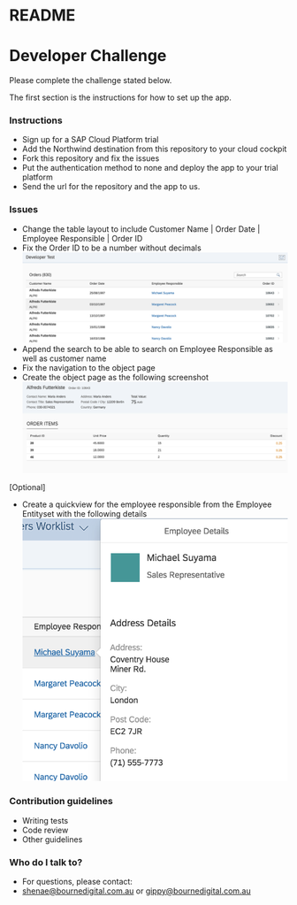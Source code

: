 

# README #
# Developer Challenge #

Please complete the challenge stated below.

The first section is the instructions for how to set up the app.

### Instructions ###

* Sign up for a SAP Cloud Platform trial
* Add the Northwind destination from this repository to your cloud cockpit
* Fork this repository and fix the issues
* Put the authentication method to none and deploy the app to your trial platform
* Send the url for the repository and the app to us.

### Issues ###

* Change the table layout to include Customer Name | Order Date	| Employee Responsible | Order ID
* Fix the Order ID to be a number without decimals
![Master View](/img/Master.png)
* Append the search to be able to search on Employee Responsible as well as customer name
* Fix the navigation to the object page
* Create the object page as the following screenshot
![Detail View](/img/Detail.png)

[Optional]
* Create a quickview for the employee responsible from the Employee Entityset with the following details
![Quickview](/img/Quickview.png)

### Contribution guidelines ###

* Writing tests
* Code review
* Other guidelines

### Who do I talk to? ###


* For questions, please contact:
* shenae@bournedigital.com.au or gippy@bournedigital.com.au

